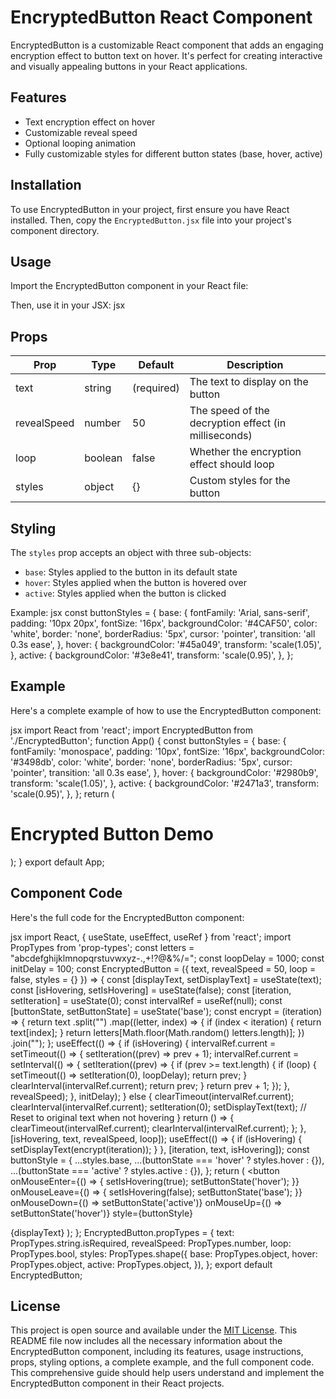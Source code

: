# EncryptedButton React Component

EncryptedButton is a customizable React component that adds an engaging encryption effect to button text on hover. It's perfect for creating interactive and visually appealing buttons in your React applications.

## Features

- Text encryption effect on hover
- Customizable reveal speed
- Optional looping animation
- Fully customizable styles for different button states (base, hover, active)

## Installation

To use EncryptedButton in your project, first ensure you have React installed. Then, copy the `EncryptedButton.jsx` file into your project's component directory.

## Usage

Import the EncryptedButton component in your React file:


Then, use it in your JSX:
jsx
<EncryptedButton
text="Click me!"
styles={yourCustomStyles}
/>

## Props

| Prop | Type | Default | Description |
|------|------|---------|-------------|
| text | string | (required) | The text to display on the button |
| revealSpeed | number | 50 | The speed of the decryption effect (in milliseconds) |
| loop | boolean | false | Whether the encryption effect should loop |
| styles | object | {} | Custom styles for the button |

## Styling

The `styles` prop accepts an object with three sub-objects:

- `base`: Styles applied to the button in its default state
- `hover`: Styles applied when the button is hovered over
- `active`: Styles applied when the button is clicked

Example:
jsx
const buttonStyles = {
base: {
fontFamily: 'Arial, sans-serif',
padding: '10px 20px',
fontSize: '16px',
backgroundColor: '#4CAF50',
color: 'white',
border: 'none',
borderRadius: '5px',
cursor: 'pointer',
transition: 'all 0.3s ease',
},
hover: {
backgroundColor: '#45a049',
transform: 'scale(1.05)',
},
active: {
backgroundColor: '#3e8e41',
transform: 'scale(0.95)',
},
};
<EncryptedButton
text="Styled Button"
styles={buttonStyles}
/>

## Example

Here's a complete example of how to use the EncryptedButton component:


jsx
import React from 'react';
import EncryptedButton from './EncryptedButton';
function App() {
const buttonStyles = {
base: {
fontFamily: 'monospace',
padding: '10px',
fontSize: '16px',
backgroundColor: '#3498db',
color: 'white',
border: 'none',
borderRadius: '5px',
cursor: 'pointer',
transition: 'all 0.3s ease',
},
hover: {
backgroundColor: '#2980b9',
transform: 'scale(1.05)',
},
active: {
backgroundColor: '#2471a3',
transform: 'scale(0.95)',
},
};
return (
<div>
<h1>Encrypted Button Demo</h1>
<EncryptedButton
text="Hover over me!"
styles={buttonStyles}
revealSpeed={100}
loop={true}
/>
</div>
);
}
export default App;

## Component Code

Here's the full code for the EncryptedButton component:

jsx
import React, { useState, useEffect, useRef } from 'react';
import PropTypes from 'prop-types';
const letters = "abcdefghijklmnopqrstuvwxyz-.,+!?@&%/=";
const loopDelay = 1000;
const initDelay = 100;
const EncryptedButton = ({ text, revealSpeed = 50, loop = false, styles = {} }) => {
const [displayText, setDisplayText] = useState(text);
const [isHovering, setIsHovering] = useState(false);
const [iteration, setIteration] = useState(0);
const intervalRef = useRef(null);
const [buttonState, setButtonState] = useState('base');
const encrypt = (iteration) => {
return text
.split("")
.map((letter, index) => {
if (index < iteration) {
return text[index];
}
return letters[Math.floor(Math.random() letters.length)];
})
.join("");
};
useEffect(() => {
if (isHovering) {
intervalRef.current = setTimeout(() => {
setIteration((prev) => prev + 1);
intervalRef.current = setInterval(() => {
setIteration((prev) => {
if (prev >= text.length) {
if (loop) {
setTimeout(() => setIteration(0), loopDelay);
return prev;
}
clearInterval(intervalRef.current);
return prev;
}
return prev + 1;
});
}, revealSpeed);
}, initDelay);
} else {
clearTimeout(intervalRef.current);
clearInterval(intervalRef.current);
setIteration(0);
setDisplayText(text); // Reset to original text when not hovering
}
return () => {
clearTimeout(intervalRef.current);
clearInterval(intervalRef.current);
};
}, [isHovering, text, revealSpeed, loop]);
useEffect(() => {
if (isHovering) {
setDisplayText(encrypt(iteration));
}
}, [iteration, text, isHovering]);
const buttonStyle = {
...styles.base,
...(buttonState === 'hover' ? styles.hover : {}),
...(buttonState === 'active' ? styles.active : {}),
};
return (
<button
onMouseEnter={() => {
setIsHovering(true);
setButtonState('hover');
}}
onMouseLeave={() => {
setIsHovering(false);
setButtonState('base');
}}
onMouseDown={() => setButtonState('active')}
onMouseUp={() => setButtonState('hover')}
style={buttonStyle}
>
{displayText}
</button>
);
};
EncryptedButton.propTypes = {
text: PropTypes.string.isRequired,
revealSpeed: PropTypes.number,
loop: PropTypes.bool,
styles: PropTypes.shape({
base: PropTypes.object,
hover: PropTypes.object,
active: PropTypes.object,
}),
};
export default EncryptedButton;

## License

This project is open source and available under the [MIT License](LICENSE).
This README file now includes all the necessary information about the EncryptedButton component, including its features, usage instructions, props, styling options, a complete example, and the full component code. This comprehensive guide should help users understand and implement the EncryptedButton component in their React projects.